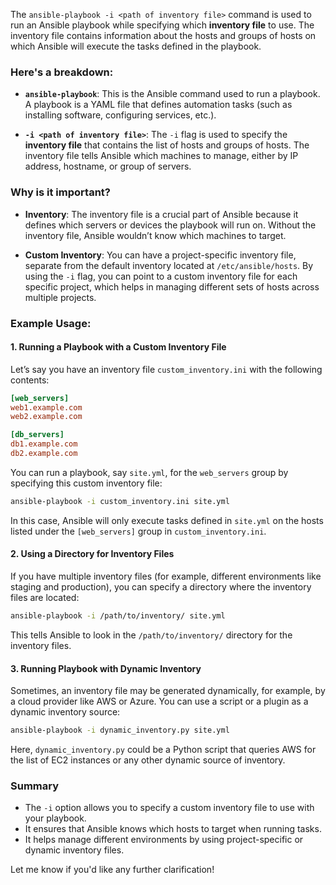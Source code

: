 The `ansible-playbook -i <path of inventory file>` command is used to run an Ansible playbook while specifying which **inventory file** to use. The inventory file contains information about the hosts and groups of hosts on which Ansible will execute the tasks defined in the playbook.

### Here's a breakdown:

- **`ansible-playbook`**: This is the Ansible command used to run a playbook. A playbook is a YAML file that defines automation tasks (such as installing software, configuring services, etc.).
  
- **`-i <path of inventory file>`**: The `-i` flag is used to specify the **inventory file** that contains the list of hosts and groups of hosts. The inventory file tells Ansible which machines to manage, either by IP address, hostname, or group of servers.

### Why is it important?

- **Inventory**: The inventory file is a crucial part of Ansible because it defines which servers or devices the playbook will run on. Without the inventory file, Ansible wouldn’t know which machines to target.
  
- **Custom Inventory**: You can have a project-specific inventory file, separate from the default inventory located at `/etc/ansible/hosts`. By using the `-i` flag, you can point to a custom inventory file for each specific project, which helps in managing different sets of hosts across multiple projects.

### Example Usage:

#### 1. Running a Playbook with a Custom Inventory File

Let’s say you have an inventory file `custom_inventory.ini` with the following contents:

```ini
[web_servers]
web1.example.com
web2.example.com

[db_servers]
db1.example.com
db2.example.com
```

You can run a playbook, say `site.yml`, for the `web_servers` group by specifying this custom inventory file:

```bash
ansible-playbook -i custom_inventory.ini site.yml
```

In this case, Ansible will only execute tasks defined in `site.yml` on the hosts listed under the `[web_servers]` group in `custom_inventory.ini`.

#### 2. Using a Directory for Inventory Files

If you have multiple inventory files (for example, different environments like staging and production), you can specify a directory where the inventory files are located:

```bash
ansible-playbook -i /path/to/inventory/ site.yml
```

This tells Ansible to look in the `/path/to/inventory/` directory for the inventory files.

#### 3. Running Playbook with Dynamic Inventory

Sometimes, an inventory file may be generated dynamically, for example, by a cloud provider like AWS or Azure. You can use a script or a plugin as a dynamic inventory source:

```bash
ansible-playbook -i dynamic_inventory.py site.yml
```

Here, `dynamic_inventory.py` could be a Python script that queries AWS for the list of EC2 instances or any other dynamic source of inventory.

### Summary

- The `-i` option allows you to specify a custom inventory file to use with your playbook.
- It ensures that Ansible knows which hosts to target when running tasks.
- It helps manage different environments by using project-specific or dynamic inventory files.

Let me know if you'd like any further clarification!
